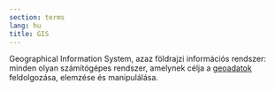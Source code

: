 ```yaml
---
section: terms
lang: hu
title: GIS
---
```


Geographical Information System, azaz földrajzi információs rendszer: minden olyan számítógépes rendszer, amelynek célja a [geoadatok](../geodata/) feldolgozása, elemzése és manipulálása.
